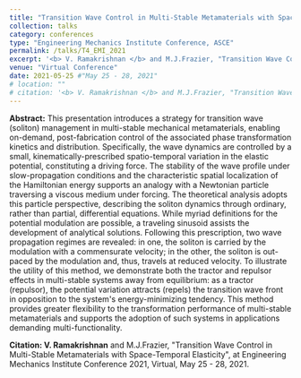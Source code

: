 ```yaml
---
title: "Transition Wave Control in Multi-Stable Metamaterials with Space-Temporal Elasticity"
collection: talks
category: conferences
type: "Engineering Mechanics Institute Conference, ASCE"
permalink: /talks/T4_EMI_2021
excerpt: '<b> V. Ramakrishnan </b> and M.J.Frazier, "Transition Wave Control in Multi-Stable Metamaterials with Space-Temporal Elasticity", at EMI 2021.'
venue: "Virtual Conference"
date: 2021-05-25 #"May 25 - 28, 2021"
# location: ""
# citation: '<b> V. Ramakrishnan </b> and M.J.Frazier, "Transition Wave Control in Multi-Stable Metamaterials with Space-Temporal Elasticity", at Engineering Mechanics Institute Conference 2021, Virtual, May 25 - 28, 2021.'
---
```


**Abstract:** This presentation introduces a strategy for transition wave (soliton) management in multi-stable mechanical metamaterials, enabling on-demand, post-fabrication control of the associated phase transformation kinetics and distribution. Specifically, the wave dynamics are controlled by a small, kinematically-prescribed spatio-temporal variation in the elastic potential, constituting a driving force. The stability of the wave profile under slow-propagation conditions and the characteristic spatial localization of the Hamiltonian energy supports an analogy with a Newtonian particle traversing a viscous medium under forcing. The theoretical analysis adopts this particle perspective, describing the soliton dynamics through ordinary, rather than partial, differential equations. While myriad definitions for the potential modulation are possible, a traveling sinusoid assists the development of analytical solutions. Following this prescription, two wave propagation regimes are revealed: in one, the soliton is carried by the modulation with a commensurate velocity; in the other, the soliton is out-paced by the modulation and, thus, travels at reduced velocity. To illustrate the utility of this method, we demonstrate both the tractor and repulsor effects in multi-stable systems away from equilibrium: as a tractor (repulsor), the potential variation attracts (repels) the transition wave front in opposition to the system's energy-minimizing tendency. This method provides greater flexibility to the transformation performance of multi-stable metamaterials and supports the adoption of such systems in applications demanding multi-functionality.

**Citation: V. Ramakrishnan** and M.J.Frazier, "Transition Wave Control in Multi-Stable Metamaterials with Space-Temporal Elasticity", at Engineering Mechanics Institute Conference 2021, Virtual, May 25 - 28, 2021.